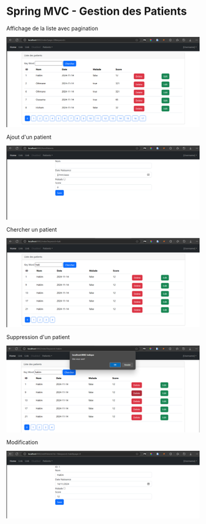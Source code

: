 <h1>Spring MVC - Gestion des Patients</h1>
<p>Affichage de la liste avec pagination</p>
<img src="images/pic1.PNG"/>
<p>Ajout d'un patient</p>
<img src="images/pic2.PNG"/>
<p>Chercher un patient</p>
<img src="images/pic3.PNG"/>
<p>Suppression d'un patient</p>
<img src="images/pic4.PNG"/>
<p>Modification</p>
<img src="images/pic5.PNG"/>